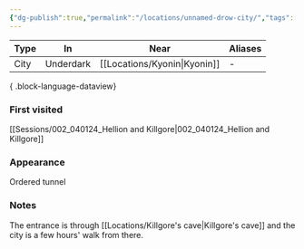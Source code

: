 ```yaml
---
{"dg-publish":true,"permalink":"/locations/unnamed-drow-city/","tags":["location"],"dgShowBacklinks":true,"dgShowLocalGraph":true,"noteIcon":"location","created":"2024-01-05T18:49:38.652+01:00","updated":"2024-01-13T10:23:35.011+01:00"}
---
```


| Type | In        | Near       | Aliases |
| ---- | --------- | ---------- | ------- |
| City | Underdark | [[Locations/Kyonin\|Kyonin]] | \-      |

{ .block-language-dataview}
### First visited
[[Sessions/002_040124_Hellion and Killgore\|002_040124_Hellion and Killgore]]
### Appearance
Ordered tunnel
### Notes
The entrance is through [[Locations/Killgore's cave\|Killgore's cave]] and the city is a few hours' walk from there.